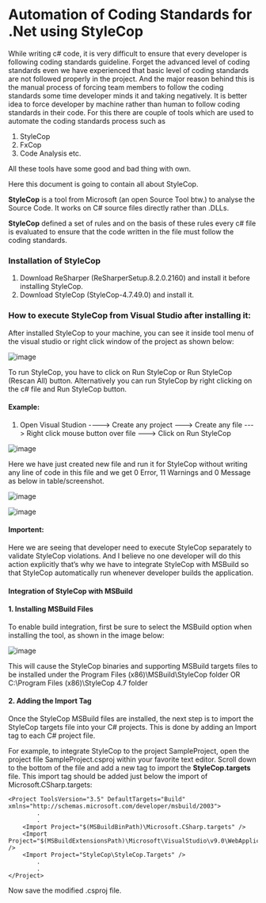 # Automation of Coding Standards for .Net using StyleCop

While writing c# code, it is very difficult to ensure that every developer is following coding standards guideline. Forget the advanced level of coding standards even we have experienced that basic level of coding standards are not followed properly in the project. And the major reason behind this is the manual process of forcing team members to follow the coding standards some time developer minds it and taking negatively. It is better idea to force developer by machine rather than human to follow coding standards in their code. For this there are couple of tools which are used to automate the coding standards process such as 

1.	StyleCop
2.	FxCop
3.	Code Analysis etc.

All these tools have some good and bad thing with own.

Here this document is going to contain all about StyleCop.

<b>StyleCop</b> is a tool from Microsoft (an open Source Tool btw.) to analyse the Source Code. It works on C# source files directly rather than .DLLs.

<b>StyleCop</b> defined a set of rules and on the basis of these rules every c# file is evaluated to ensure that the code written in the file must follow the coding standards.

### Installation of StyleCop
1.	Download ReSharper (ReSharperSetup.8.2.0.2160) and install it before installing StyleCop.
2.	Download StyleCop (StyleCop-4.7.49.0) and install it.

### How to execute StyleCop from Visual Studio after installing it:

After installed StyleCop to your machine, you can see it inside tool menu of the visual studio or right click window of the project as shown below:

![image](https://user-images.githubusercontent.com/84455469/132862270-5ac5ef80-7444-4fe6-b37a-8d7571155046.png)

To run StyleCop, you have to click on Run StyleCop or Run StyleCop (Rescan All) button. Alternatively you can run StyleCop by right clicking on the c# file and Run StyleCop button.

#### Example:

1.	Open Visual Studion ----> Create any project ---> Create any file ---> Right click mouse button over file ---> Click on Run StyleCop

![image](https://user-images.githubusercontent.com/84455469/132862401-290b1251-eb17-4aac-9d32-27f89d3bc88f.png)

Here we have just created new file and run it for StyleCop without writing any line of code in this file and we get 0 Error, 11 Warnings and 0 Message as below in table/screenshot.

![image](https://user-images.githubusercontent.com/84455469/132862510-7bc40d59-7423-4209-a1f5-4db3a861314d.png)

![image](https://user-images.githubusercontent.com/84455469/132862547-c581f553-454c-4979-aa64-fb74190ba194.png)


#### Importent: 
Here we are seeing that developer need to execute StyleCop separately to validate StyleCop violations. And I believe no one developer will do this action explicitly that’s why we have to integrate StyleCop with MSBuild so that StyleCop automatically run whenever developer builds the application.

#### Integration of StyleCop with MSBuild

#### 1.	Installing MSBuild Files

To enable build integration, first be sure to select the MSBuild option when installing the tool, as shown in the image below:

![image](https://user-images.githubusercontent.com/84455469/132862750-245b107b-7d71-4b9c-80fa-50db0fe49415.png)

This will cause the StyleCop binaries and supporting MSBuild targets files to be installed under the Program Files (x86)\MSBuild\StyleCop folder OR C:\Program Files (x86)\StyleCop 4.7 folder

#### 2.	Adding the Import Tag

Once the StyleCop MSBuild files are installed, the next step is to import the StyleCop targets file into your C# projects. This is done by adding an Import tag to each C# project file.

For example, to integrate StyleCop to the project SampleProject, open the project file SampleProject.csproj within your favorite text editor. Scroll down to the bottom of the file and add a new tag to import the <b>StyleCop.targets</b> file. This import tag should be added just below the import of Microsoft.CSharp.targets:

```
<Project ToolsVersion="3.5" DefaultTargets="Build" xmlns="http://schemas.microsoft.com/developer/msbuild/2003">  	
		.
		.
	<Import Project="$(MSBuildBinPath)\Microsoft.CSharp.targets" />
	<Import Project="$(MSBuildExtensionsPath)\Microsoft\VisualStudio\v9.0\WebApplications\Microsoft.WebApplication.targets" />
	<Import Project="StyleCop\StyleCop.Targets" />
		.
		.
</Project>
```

Now save the modified .csproj file. 

